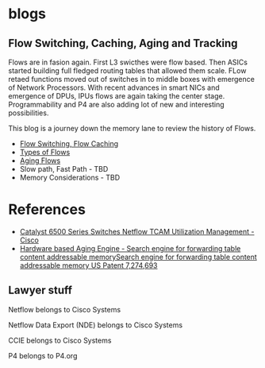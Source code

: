 # blogs
## Flow Switching, Caching, Aging and Tracking
Flows are in fasion again. First L3 swicthes were flow based. Then ASICs started building full fledged routing tables that allowed them scale. FLow retaed functions moved out of switches in to middle boxes with emergence of Network Processors. With recent advances in smart NICs and emergence of DPUs, IPUs flows are again taking the center stage. Programmability and P4 are also adding lot of new and interesting possibilities. 

This blog is a journey down the memory lane to review the history of Flows.

- [Flow Switching, Flow Caching](https://github.com/VenkatPullela/blogs/blob/main/flow_switching.md)
- [Types of Flows](https://github.com/VenkatPullela/blogs/blob/main/flow_types.md)
- [Aging Flows](https://github.com/VenkatPullela/blogs/blob/main/flow_aging.md)
- Slow path, Fast Path - TBD
- Memory Considerations - TBD

# References
- [Catalyst 6500 Series Switches Netflow TCAM Utilization Management - Cisco ](https://www.cisco.com/c/en/us/support/docs/switches/catalyst-6500-series-switches/116434-problemsolution-product-00.html)
- [Hardware based Aging Engine - Search engine for forwarding table content addressable memorySearch engine for forwarding table content addressable memory
US Patent 7,274,693](https://patents.google.com/patent/US7274693B1)

## Lawyer stuff
Netflow belongs to Cisco Systems

Netflow Data Export (NDE) belongs to Cisco Systems

CCIE belongs to Cisco Systems

P4 belongs to P4.org
